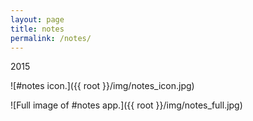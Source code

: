 ```yaml
---
layout: page
title: notes
permalink: /notes/
---
```


2015

![#notes icon.]({{ root }}/img/notes_icon.jpg)

![Full image of #notes app.]({{ root }}/img/notes_full.jpg)